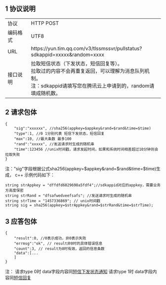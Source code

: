 ## 1 协议说明
<table style="display:table;width:100%">
  <tbody>
    <tr>
      <td style="width:15%;">
        协议
      </td>
      <td>
        HTTP POST
        <br />
      </td>
    </tr>
    <tr>
      <td>
        编码格式
      </td>
      <td>
        UTF8
      </td>
    </tr>
    <tr>
      <td>
        URL
      </td>
      <td>
		https://yun.tim.qq.com/v3/tlssmssvr/pullstatus?sdkappid=xxxxx&random=xxxx
      </td>
    </tr>
    <tr>
      <td>
        接口说明
      </td>
      <td>
		拉取短信状态（下发状态，短信回复等）。
		<br />
		拉取过的内容不会再重复返回，可以理解为消息队列机制。
		<br />
		注：sdkappid请填写您在腾讯云上申请到的，random请填成随机数。
      </td>
    </tr>
  </tbody>
</table>

## 2	请求包体
```
{
    "sig":"xxxxxx", //sha256(appkey=$appkey&rand=$rand&time=$time)
    "type":1, //0 1分别代表 短信下发状态，短信回复
    "max":10, //最大条数 最多100
    "rand":"xxxxx", //发送请求时生成的随机串
    "time":123456 //unix时间戳，请求发起时间，如果和系统时间相差超过10分钟则会拉取失败
}
```
注："sig"字段根据公式sha256(appkey=$appkey&rand=$rand&time=$time)生成，
c++ 示例代码如下：
```
string strAppkey = "dffdfd6029698a5fdf4";//sdkappid对应的appkey，需要业务方高度保密
string strRand = "dfsafwedveefsafs"; //发送请求时生成的随机串
string strTime = "1457336869"; // unix时间戳
string sig = sha256(appkey=$strAppkey&rand=$strRand&time=$strTime);
```

## 3 应答包体
```
{
    "result":0, //0表示成功，非0表示失败
    "errmsg":"ok", // result非0时的具体错误信息
    "count":3, // result为0时有效，返回的信息条数
    "data":[...
    ]
}
```
注：
请求type 0时 data字段内容同[短信下发状态通知](/doc/product/382/短信下发状态通知)
请求type 1时 data字段内容同[短信回复](/doc/product/382/短信回复)
